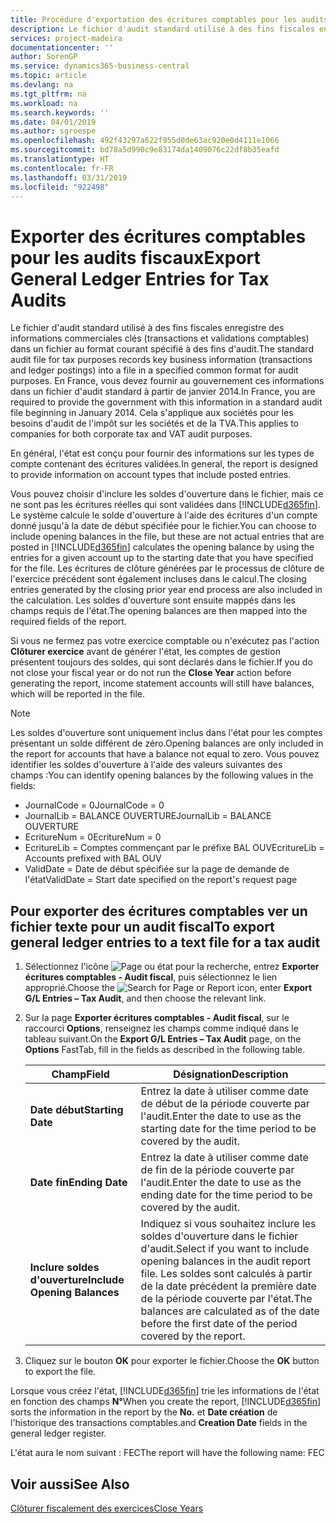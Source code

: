 ```yaml
---
title: Procédure d'exportation des écritures comptables pour les audits fiscaux
description: Le fichier d'audit standard utilisé à des fins fiscales enregistre des informations commerciales clés (transactions et validations comptables) dans un fichier au format courant spécifié à des fins d'audit. En France, vous devez fournir au gouvernement ces informations dans un fichier d'audit standard à partir de janvier 2014. Cela s'applique aux sociétés pour les besoins d'audit de l'impôt sur les sociétés et de la TVA.
services: project-madeira
documentationcenter: ''
author: SorenGP
ms.service: dynamics365-business-central
ms.topic: article
ms.devlang: na
ms.tgt_pltfrm: na
ms.workload: na
ms.search.keywords: ''
ms.date: 04/01/2019
ms.author: sgroespe
ms.openlocfilehash: 492f43297a622f955d0de63ac920e0d4111e1066
ms.sourcegitcommit: bd78a5d990c9e83174da1409076c22df8b35eafd
ms.translationtype: HT
ms.contentlocale: fr-FR
ms.lasthandoff: 03/31/2019
ms.locfileid: "922498"
---
```

# <a name="export-general-ledger-entries-for-tax-audits"></a><span data-ttu-id="e280a-105">Exporter des écritures comptables pour les audits fiscaux</span><span class="sxs-lookup"><span data-stu-id="e280a-105">Export General Ledger Entries for Tax Audits</span></span>
<span data-ttu-id="e280a-106">Le fichier d'audit standard utilisé à des fins fiscales enregistre des informations commerciales clés (transactions et validations comptables) dans un fichier au format courant spécifié à des fins d'audit.</span><span class="sxs-lookup"><span data-stu-id="e280a-106">The standard audit file for tax purposes records key business information (transactions and ledger postings) into a file in a specified common format for audit purposes.</span></span> <span data-ttu-id="e280a-107">En France, vous devez fournir au gouvernement ces informations dans un fichier d'audit standard à partir de janvier 2014.</span><span class="sxs-lookup"><span data-stu-id="e280a-107">In France, you are required to provide the government with this information in a standard audit file beginning in January 2014.</span></span> <span data-ttu-id="e280a-108">Cela s'applique aux sociétés pour les besoins d'audit de l'impôt sur les sociétés et de la TVA.</span><span class="sxs-lookup"><span data-stu-id="e280a-108">This applies to companies for both corporate tax and VAT audit purposes.</span></span>  

<span data-ttu-id="e280a-109">En général, l'état est conçu pour fournir des informations sur les types de compte contenant des écritures validées.</span><span class="sxs-lookup"><span data-stu-id="e280a-109">In general, the report is designed to provide information on account types that include posted entries.</span></span>  

<span data-ttu-id="e280a-110">Vous pouvez choisir d'inclure les soldes d'ouverture dans le fichier, mais ce ne sont pas les écritures réelles qui sont validées dans [!INCLUDE[d365fin](../../includes/d365fin_md.md)]. Le système calcule le solde d'ouverture à l'aide des écritures d'un compte donné jusqu'à la date de début spécifiée pour le fichier.</span><span class="sxs-lookup"><span data-stu-id="e280a-110">You can choose to include opening balances in the file, but these are not actual entries that are posted in [!INCLUDE[d365fin](../../includes/d365fin_md.md)] calculates the opening balance by using the entries for a given account up to the starting date that you have specified for the file.</span></span> <span data-ttu-id="e280a-111">Les écritures de clôture générées par le processus de clôture de l'exercice précédent sont également incluses dans le calcul.</span><span class="sxs-lookup"><span data-stu-id="e280a-111">The closing entries generated by the closing prior year end process are also included in the calculation.</span></span> <span data-ttu-id="e280a-112">Les soldes d'ouverture sont ensuite mappés dans les champs requis de l'état.</span><span class="sxs-lookup"><span data-stu-id="e280a-112">The opening balances are then mapped into the required fields of the report.</span></span>  

<span data-ttu-id="e280a-113">Si vous ne fermez pas votre exercice comptable ou n'exécutez pas l'action **Clôturer exercice** avant de générer l'état, les comptes de gestion présentent toujours des soldes, qui sont déclarés dans le fichier.</span><span class="sxs-lookup"><span data-stu-id="e280a-113">If you do not close your fiscal year or do not run the **Close Year** action before generating the report, income statement accounts will still have balances, which will be reported in the file.</span></span>  

> [!NOTE]  
>  <span data-ttu-id="e280a-114">Les soldes d'ouverture sont uniquement inclus dans l'état pour les comptes présentant un solde différent de zéro.</span><span class="sxs-lookup"><span data-stu-id="e280a-114">Opening balances are only included in the report for accounts that have a balance not equal to zero.</span></span> <span data-ttu-id="e280a-115">Vous pouvez identifier les soldes d'ouverture à l'aide des valeurs suivantes des champs :</span><span class="sxs-lookup"><span data-stu-id="e280a-115">You can identify opening balances by the following values in the fields:</span></span>  
>   
>  -   <span data-ttu-id="e280a-116">JournalCode = 0</span><span class="sxs-lookup"><span data-stu-id="e280a-116">JournalCode = 0</span></span>  
> -   <span data-ttu-id="e280a-117">JournalLib = BALANCE OUVERTURE</span><span class="sxs-lookup"><span data-stu-id="e280a-117">JournalLib = BALANCE OUVERTURE</span></span>  
> -   <span data-ttu-id="e280a-118">EcritureNum = 0</span><span class="sxs-lookup"><span data-stu-id="e280a-118">EcritureNum = 0</span></span>  
> -   <span data-ttu-id="e280a-119">EcritureLib = Comptes commençant par le préfixe BAL OUV</span><span class="sxs-lookup"><span data-stu-id="e280a-119">EcritureLib = Accounts prefixed with BAL OUV</span></span>  
> -   <span data-ttu-id="e280a-120">ValidDate = Date de début spécifiée sur la page de demande de l'état</span><span class="sxs-lookup"><span data-stu-id="e280a-120">ValidDate = Start date specified on the report's request page</span></span>  

## <a name="to-export-general-ledger-entries-to-a-text-file-for-a-tax-audit"></a><span data-ttu-id="e280a-121">Pour exporter des écritures comptables ver un fichier texte pour un audit fiscal</span><span class="sxs-lookup"><span data-stu-id="e280a-121">To export general ledger entries to a text file for a tax audit</span></span>  

1.  <span data-ttu-id="e280a-122">Sélectionnez l'icône ![Page ou état pour la recherche](../../media/ui-search/search_small.png "Page ou état pour la recherche"), entrez **Exporter écritures comptables - Audit fiscal**, puis sélectionnez le lien approprié.</span><span class="sxs-lookup"><span data-stu-id="e280a-122">Choose the ![Search for Page or Report](../../media/ui-search/search_small.png "Search for Page or Report icon") icon, enter **Export G/L Entries – Tax Audit**, and then choose the relevant link.</span></span>  
2.  <span data-ttu-id="e280a-123">Sur la page **Exporter écritures comptables - Audit fiscal**, sur le raccourci **Options**, renseignez les champs comme indiqué dans le tableau suivant.</span><span class="sxs-lookup"><span data-stu-id="e280a-123">On the **Export G/L Entries – Tax Audit** page, on the **Options** FastTab, fill in the fields as described in the following table.</span></span>  

    |<span data-ttu-id="e280a-124">Champ</span><span class="sxs-lookup"><span data-stu-id="e280a-124">Field</span></span>|<span data-ttu-id="e280a-125">Désignation</span><span class="sxs-lookup"><span data-stu-id="e280a-125">Description</span></span>|  
    |---------------------------------|---------------------------------------|  
    |<span data-ttu-id="e280a-126">**Date début**</span><span class="sxs-lookup"><span data-stu-id="e280a-126">**Starting Date**</span></span>|<span data-ttu-id="e280a-127">Entrez la date à utiliser comme date de début de la période couverte par l'audit.</span><span class="sxs-lookup"><span data-stu-id="e280a-127">Enter the date to use as the starting date for the time period to be covered by the audit.</span></span>|  
    |<span data-ttu-id="e280a-128">**Date fin**</span><span class="sxs-lookup"><span data-stu-id="e280a-128">**Ending Date**</span></span>|<span data-ttu-id="e280a-129">Entrez la date à utiliser comme date de fin de la période couverte par l'audit.</span><span class="sxs-lookup"><span data-stu-id="e280a-129">Enter the date to use as the ending date for the time period to be covered by the audit.</span></span>|  
    |<span data-ttu-id="e280a-130">**Inclure soldes d'ouverture**</span><span class="sxs-lookup"><span data-stu-id="e280a-130">**Include Opening Balances**</span></span>|<span data-ttu-id="e280a-131">Indiquez si vous souhaitez inclure les soldes d'ouverture dans le fichier d'audit.</span><span class="sxs-lookup"><span data-stu-id="e280a-131">Select if you want to include opening balances in the audit report file.</span></span> <span data-ttu-id="e280a-132">Les soldes sont calculés à partir de la date précédent la première date de la période couverte par l'état.</span><span class="sxs-lookup"><span data-stu-id="e280a-132">The balances are calculated as of the date before the first date of the period covered by the report.</span></span>|  

3.  <span data-ttu-id="e280a-133">Cliquez sur le bouton **OK** pour exporter le fichier.</span><span class="sxs-lookup"><span data-stu-id="e280a-133">Choose the **OK** button to export the file.</span></span>  

<span data-ttu-id="e280a-134">Lorsque vous créez l'état, [!INCLUDE[d365fin](../../includes/d365fin_md.md)] trie les informations de l'état en fonction des champs **N°**</span><span class="sxs-lookup"><span data-stu-id="e280a-134">When you create the report, [!INCLUDE[d365fin](../../includes/d365fin_md.md)] sorts the information in the report by the **No.**</span></span> <span data-ttu-id="e280a-135">et **Date création** de l'historique des transactions comptables.</span><span class="sxs-lookup"><span data-stu-id="e280a-135">and **Creation Date** fields in the general ledger register.</span></span>  

<span data-ttu-id="e280a-136">L'état aura le nom suivant : <taxpayername>FEC<YYYYMMDD></span><span class="sxs-lookup"><span data-stu-id="e280a-136">The report will have the following name: <taxpayername>FEC<YYYYMMDD></span></span>  

## <a name="see-also"></a><span data-ttu-id="e280a-137">Voir aussi</span><span class="sxs-lookup"><span data-stu-id="e280a-137">See Also</span></span>  
 [<span data-ttu-id="e280a-138">Clôturer fiscalement des exercices</span><span class="sxs-lookup"><span data-stu-id="e280a-138">Close Years</span></span>](how-to-close-years.md)
